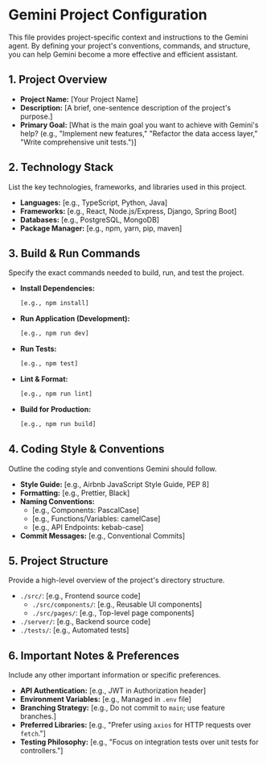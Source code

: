 # Gemini Project Configuration

This file provides project-specific context and instructions to the Gemini agent. By defining your project's conventions, commands, and structure, you can help Gemini become a more effective and efficient assistant.

## 1. Project Overview

* **Project Name:** [Your Project Name]
* **Description:** [A brief, one-sentence description of the project's purpose.]
* **Primary Goal:** [What is the main goal you want to achieve with Gemini's help? (e.g., "Implement new features," "Refactor the data access layer," "Write comprehensive unit tests.")]

## 2. Technology Stack

List the key technologies, frameworks, and libraries used in this project.

* **Languages:** [e.g., TypeScript, Python, Java]
* **Frameworks:** [e.g., React, Node.js/Express, Django, Spring Boot]
* **Databases:** [e.g., PostgreSQL, MongoDB]
* **Package Manager:** [e.g., npm, yarn, pip, maven]

## 3. Build & Run Commands

Specify the exact commands needed to build, run, and test the project.

* **Install Dependencies:**
  ```bash
  [e.g., npm install]
  ```
* **Run Application (Development):**
  ```bash
  [e.g., npm run dev]
  ```
* **Run Tests:**
  ```bash
  [e.g., npm test]
  ```
* **Lint & Format:**
  ```bash
  [e.g., npm run lint]
  ```
* **Build for Production:**
  ```bash
  [e.g., npm run build]
  ```

## 4. Coding Style & Conventions

Outline the coding style and conventions Gemini should follow.

* **Style Guide:** [e.g., Airbnb JavaScript Style Guide, PEP 8]
* **Formatting:** [e.g., Prettier, Black]
* **Naming Conventions:**
  * [e.g., Components: PascalCase]
  * [e.g., Functions/Variables: camelCase]
  * [e.g., API Endpoints: kebab-case]
* **Commit Messages:** [e.g., Conventional Commits]

## 5. Project Structure

Provide a high-level overview of the project's directory structure.

* `./src/`: [e.g., Frontend source code]
  * `./src/components/`: [e.g., Reusable UI components]
  * `./src/pages/`: [e.g., Top-level page components]
* `./server/`: [e.g., Backend source code]
* `./tests/`: [e.g., Automated tests]

## 6. Important Notes & Preferences




Include any other important information or specific preferences.

* **API Authentication:** [e.g., JWT in Authorization header]
* **Environment Variables:** [e.g., Managed in `.env` file]
* **Branching Strategy:** [e.g., Do not commit to `main`; use feature branches.]
* **Preferred Libraries:** [e.g., "Prefer using `axios` for HTTP requests over `fetch`."]
* **Testing Philosophy:** [e.g., "Focus on integration tests over unit tests for controllers."]
